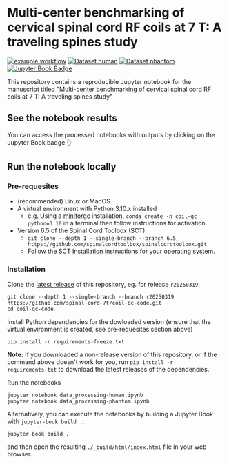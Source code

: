 # Multi-center benchmarking of cervical spinal cord RF coils at 7 T: A traveling spines study

[![example workflow](https://github.com/spinal-cord-7t/coil-qc-code/actions/workflows/run_notebooks.yml/badge.svg)](https://github.com/spinal-cord-7t/coil-qc-code/actions/workflows/run_notebooks.yml)
[![Dataset human](https://img.shields.io/badge/openneuro-human%20data-blue)](https://openneuro.org/datasets/ds005025)
[![Dataset phantom](https://img.shields.io/badge/openneuro-phantom%20data-yellow)](https://openneuro.org/datasets/ds005090)
[![Jupyter Book Badge](https://jupyterbook.org/badge.svg)](https://spinal-cord-7t.github.io/coil-qc-code)

This repository contains a reproducible Jupyter notebook for the manuscript titled "Multi-center benchmarking of cervical spinal cord RF coils at 7 T: A traveling spines study"

## See the notebook results

You can access the processed notebooks with outputs by clicking on the Jupyter Book badge 👆

## Run the notebook locally

### Pre-requesites

- (recommended) Linux or MacOS
- A virtual environment with Python 3.10.x installed
  - e.g. Using a [miniforge](https://github.com/conda-forge/miniforge) installation, `conda create -n coil-qc python=3.10` in a terminal then follow instructions for activation.
- Version 6.5 of the Spinal Cord Toolbox (SCT)
  - `git clone --depth 1 --single-branch --branch 6.5 https://github.com/spinalcordtoolbox/spinalcordtoolbox.git`
  - Follow the [SCT Installation instructions](https://spinalcordtoolbox.com/user_section/installation.html) for your operating system.

### Installation

Clone the [latest release](https://github.com/spinal-cord-7t/coil-qc-code/releases) of this repository, eg. for release `r20250319`:

~~~
git clone --depth 1 --single-branch --branch r20250319 https://github.com/spinal-cord-7t/coil-qc-code.git 
cd coil-qc-code
~~~

Install Python dependencies for the dowloaded version (ensure that the virtual environment is created, see pre-requesites section above)
~~~
pip install -r requirements-freeze.txt
~~~

**Note:** If you downloaded a non-release version of this repository, or if the command above doesn't work for you, run `pip install -r requirements.txt` to download the latest releases of the dependencies.

Run the notebooks
~~~
jupyter notebook data_processing-human.ipynb
jupyter notebook data_processing-phantom.ipynb
~~~

Alternatively, you can execute the notebooks by building a Jupyter Book with `jupyter-book build .`:

~~~
jupyter-book build .
~~~

and then open the resulting `./_build/html/index.html` file in your web browser.